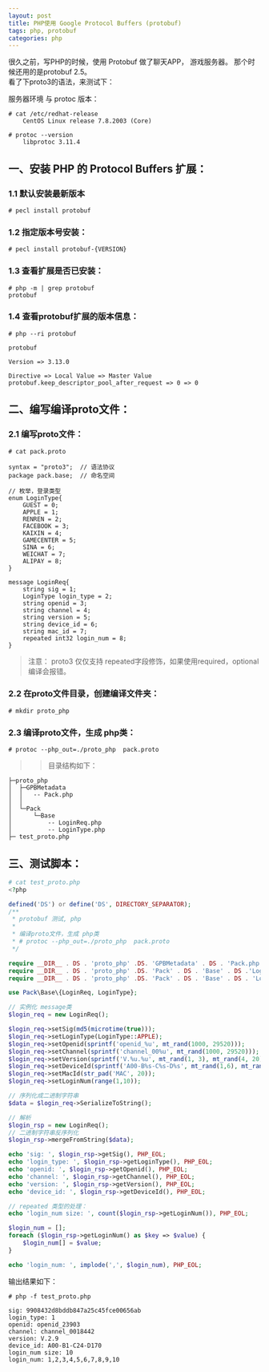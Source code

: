```yaml
---
layout: post
title: PHP使用 Google Protocol Buffers (protobuf)
tags: php, protobuf
categories: php
---
```


很久之前，写PHP的时候，使用 Protobuf 做了聊天APP， 游戏服务器。 那个时候还用的是protobuf 2.5。  
看了下proto3的语法，来测试下：

服务器环境 与 protoc 版本：
```shell
# cat /etc/redhat-release 
    CentOS Linux release 7.8.2003 (Core)

# protoc --version
    libprotoc 3.11.4
```


## 一、安装 PHP 的  Protocol Buffers 扩展：

### 1.1 默认安装最新版本
```shell
# pecl install protobuf
```
### 1.2 指定版本号安装：
```shell
# pecl install protobuf-{VERSION}
```
### 1.3 查看扩展是否已安装：
```shell
# php -m | grep protobuf
protobuf
```
### 1.4 查看protobuf扩展的版本信息：
```shell
# php --ri protobuf

protobuf

Version => 3.13.0

Directive => Local Value => Master Value
protobuf.keep_descriptor_pool_after_request => 0 => 0
```

## 二、编写编译proto文件：

### 2.1 编写proto文件：
```shell
# cat pack.proto

syntax = "proto3";  // 语法协议
package pack.base;  // 命名空间

// 枚举，登录类型
enum LoginType{
    GUEST = 0;
    APPLE = 1;
    RENREN = 2;
    FACEBOOK = 3;
    KAIXIN = 4;
    GAMECENTER = 5;
    SINA = 6;
    WEICHAT = 7;
    ALIPAY = 8;
}

message LoginReq{
    string sig = 1;
    LoginType login_type = 2;
    string openid = 3;
    string channel = 4;
    string version = 5;
    string device_id = 6;
    string mac_id = 7;
    repeated int32 login_num = 8;
}
```
> 注意： proto3 仅仅支持 repeated字段修饰，如果使用required，optional编译会报错。

### 2.2 在proto文件目录，创建编译文件夹：
```shell
# mkdir proto_php
```

### 2.3 编译proto文件，生成 php类：
```shell
# protoc --php_out=./proto_php  pack.proto
```
>> 目录结构如下：
```shell
├─proto_php
│  ├─GPBMetadata
│  │   -- Pack.php
│  │
│  └─Pack
│      └─Base
│          -- LoginReq.php
│          -- LoginType.php
├─ test_proto.php
```

## 三、测试脚本：

```php
# cat test_proto.php
<?php

defined('DS') or define('DS', DIRECTORY_SEPARATOR);
/**
 * protobuf 测试, php
 * 
 * 编译proto文件，生成 php类
 * # protoc --php_out=./proto_php  pack.proto
 */

require __DIR__ . DS . 'proto_php' .DS. 'GPBMetadata' . DS . 'Pack.php';
require __DIR__ . DS . 'proto_php' .DS. 'Pack' . DS . 'Base' . DS .'LoginReq.php';
require __DIR__ . DS . 'proto_php' .DS. 'Pack' . DS . 'Base' . DS . 'LoginType.php';

use Pack\Base\{LoginReq, LoginType};

// 实例化 message类
$login_req = new LoginReq();

$login_req->setSig(md5(microtime(true)));
$login_req->setLoginType(LoginType::APPLE);
$login_req->setOpenid(sprintf('openid_%u', mt_rand(1000, 29520)));
$login_req->setChannel(sprintf('channel_00%u', mt_rand(1000, 29520)));
$login_req->setVersion(sprintf('V.%u.%u', mt_rand(1, 3), mt_rand(4, 20)));
$login_req->setDeviceId(sprintf('A00-B%s-C%s-D%s', mt_rand(1,6), mt_rand(8,70), mt_rand(100,237)));
$login_req->setMacId(str_pad('MAC', 20));
$login_req->setLoginNum(range(1,10));

// 序列化成二进制字符串
$data = $login_req->SerializeToString();

// 解析
$login_rsp = new LoginReq();
// 二进制字符串反序列化
$login_rsp->mergeFromString($data);

echo 'sig: ', $login_rsp->getSig(), PHP_EOL;
echo 'login_type: ', $login_rsp->getLoginType(), PHP_EOL;
echo 'openid: ', $login_rsp->getOpenid(), PHP_EOL;
echo 'channel: ', $login_rsp->getChannel(), PHP_EOL;
echo 'version: ', $login_rsp->getVersion(), PHP_EOL;
echo 'device_id: ', $login_rsp->getDeviceId(), PHP_EOL;

// repeated 类型的处理：
echo 'login_num size: ', count($login_rsp->getLoginNum()), PHP_EOL;

$login_num = [];
foreach ($login_rsp->getLoginNum() as $key => $value) {
    $login_num[] = $value;
}

echo 'login_num: ', implode(',', $login_num), PHP_EOL;
```

输出结果如下：
```shell
# php -f test_proto.php

sig: 9908432d8bddb847a25c45fce00656ab
login_type: 1
openid: openid_23903
channel: channel_0018442
version: V.2.9
device_id: A00-B1-C24-D170
login_num size: 10
login_num: 1,2,3,4,5,6,7,8,9,10
```
